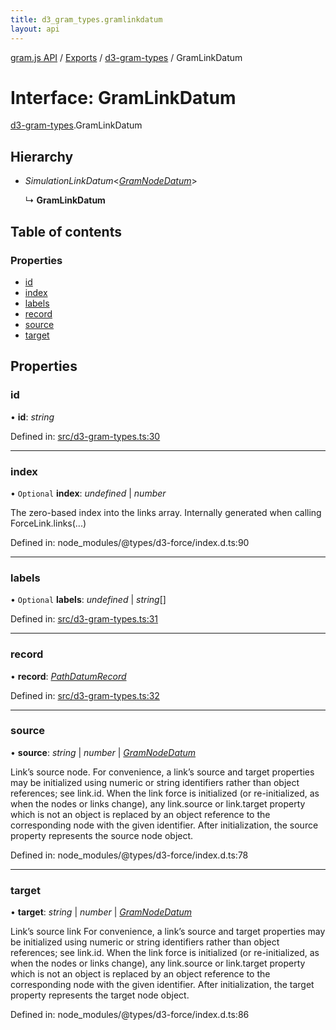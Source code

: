 ```yaml
---
title: d3_gram_types.gramlinkdatum
layout: api
---
```


[gram.js API](../README.md) / [Exports](../modules.md) / [d3-gram-types](../modules/d3_gram_types.md) / GramLinkDatum

# Interface: GramLinkDatum

[d3-gram-types](../modules/d3_gram_types.md).GramLinkDatum

## Hierarchy

* *SimulationLinkDatum*<[*GramNodeDatum*](d3_gram_types.gramnodedatum.md)\>

  ↳ **GramLinkDatum**

## Table of contents

### Properties

- [id](d3_gram_types.gramlinkdatum.md#id)
- [index](d3_gram_types.gramlinkdatum.md#index)
- [labels](d3_gram_types.gramlinkdatum.md#labels)
- [record](d3_gram_types.gramlinkdatum.md#record)
- [source](d3_gram_types.gramlinkdatum.md#source)
- [target](d3_gram_types.gramlinkdatum.md#target)

## Properties

### id

• **id**: *string*

Defined in: [src/d3-gram-types.ts:30](https://github.com/gram-data/d3-gram/blob/b65614d/src/d3-gram-types.ts#L30)

___

### index

• `Optional` **index**: *undefined* | *number*

The zero-based index into the links array. Internally generated when calling ForceLink.links(...)

Defined in: node_modules/@types/d3-force/index.d.ts:90

___

### labels

• `Optional` **labels**: *undefined* | *string*[]

Defined in: [src/d3-gram-types.ts:31](https://github.com/gram-data/d3-gram/blob/b65614d/src/d3-gram-types.ts#L31)

___

### record

• **record**: [*PathDatumRecord*](../modules/d3_gram_types.md#pathdatumrecord)

Defined in: [src/d3-gram-types.ts:32](https://github.com/gram-data/d3-gram/blob/b65614d/src/d3-gram-types.ts#L32)

___

### source

• **source**: *string* | *number* | [*GramNodeDatum*](d3_gram_types.gramnodedatum.md)

Link’s source node.
For convenience, a link’s source and target properties may be initialized using numeric or string identifiers rather than object references; see link.id.
When the link force is initialized (or re-initialized, as when the nodes or links change), any link.source or link.target property which is not an object
is replaced by an object reference to the corresponding node with the given identifier.
After initialization, the source property represents the source node object.

Defined in: node_modules/@types/d3-force/index.d.ts:78

___

### target

• **target**: *string* | *number* | [*GramNodeDatum*](d3_gram_types.gramnodedatum.md)

Link’s source link
For convenience, a link’s source and target properties may be initialized using numeric or string identifiers rather than object references; see link.id.
When the link force is initialized (or re-initialized, as when the nodes or links change), any link.source or link.target property which is not an object
is replaced by an object reference to the corresponding node with the given identifier.
After initialization, the target property represents the target node object.

Defined in: node_modules/@types/d3-force/index.d.ts:86
